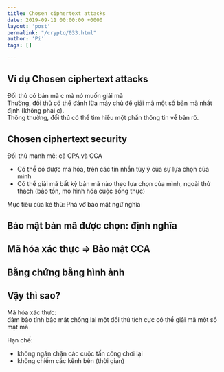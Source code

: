 ```yaml
---
title: Chosen ciphertext attacks
date: 2019-09-11 00:00:00 +0000
layout: 'post'
permalink: "/crypto/033.html"
author: 'Pi'
tags: []

---
```


## Ví dụ Chosen ciphertext attacks

Đối thủ có bản mã c mà nó muốn giải mã<br/>
Thường, đối thủ có thể đánh lừa máy chủ để giải mã một số bản mã nhất định (không phải c).<br/>
Thông thường, đối thủ có thể tìm hiểu một phần thông tin về bản rõ.

## Chosen ciphertext security

Đối thủ mạnh mẽ: cả CPA và CCA<br/>
- Có thể có được mã hóa, trên các tin nhắn tùy ý của sự lựa chọn của mình
- Có thể giải mã bất kỳ bản mã nào theo lựa chọn của mình, ngoài thử thách (bảo tồn, mô hình hóa cuộc sống thực)

Mục tiêu của kẻ thù: Phá vỡ bảo mật ngữ nghĩa

## Bảo mật bản mã được chọn: định nghĩa

## Mã hóa xác thực => Bảo mật CCA

## Bằng chứng bằng hình ảnh

## Vậy thì sao?

Mã hóa xác thực:<br/>
đảm bảo tính bảo mật chống lại một đối thủ tích cực có thể giải mã một số mật mã

Hạn chế:<br/>

- không ngăn chặn các cuộc tấn công chơi lại
- không chiếm các kênh bên (thời gian)